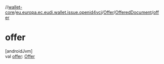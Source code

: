 //[wallet-core](../../../../index.md)/[eu.europa.ec.eudi.wallet.issue.openid4vci](../../index.md)/[Offer](../index.md)/[OfferedDocument](index.md)/[offer](offer.md)

# offer

[androidJvm]\
val [offer](offer.md): [Offer](../index.md)
